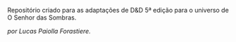 Repositório criado para as adaptações de D&D 5ª edição para o universo de O
Senhor das Sombras.

_por Lucas Paiolla Forastiere._

